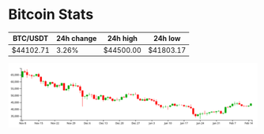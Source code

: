# Bitcoin Stats

BTC/USDT|24h change|24h high|24h low|
|---|---|---|---|
|$44102.71|3.26%|$44500.00|$41803.17|

<img src="./chart.svg">

